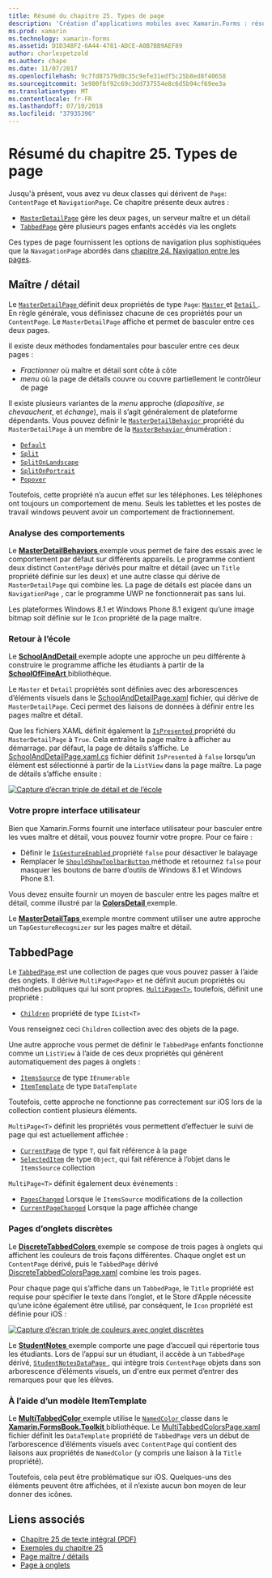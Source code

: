 ```yaml
---
title: Résumé du chapitre 25. Types de page
description: 'Création d’applications mobiles avec Xamarin.Forms : résumé du chapitre 25. Types de page'
ms.prod: xamarin
ms.technology: xamarin-forms
ms.assetid: D1D348F2-6A44-4781-ADCE-A0B7BB9AEF89
author: charlespetzold
ms.author: chape
ms.date: 11/07/2017
ms.openlocfilehash: 9c7fd87579d0c35c9efe31edf5c25b8ed8f40658
ms.sourcegitcommit: 3e980fbf92c69c3dd737554e8c6d5b94cf69ee3a
ms.translationtype: MT
ms.contentlocale: fr-FR
ms.lasthandoff: 07/10/2018
ms.locfileid: "37935396"
---
```

# <a name="summary-of-chapter-25-page-varieties"></a>Résumé du chapitre 25. Types de page

Jusqu'à présent, vous avez vu deux classes qui dérivent de `Page`: `ContentPage` et `NavigationPage`. Ce chapitre présente deux autres :

- [`MasterDetailPage`](https://developer.xamarin.com/api/type/Xamarin.Forms.MasterDetailPage/) gère les deux pages, un serveur maître et un détail
- [`TabbedPage`](https://developer.xamarin.com/api/type/Xamarin.Forms.TabbedPage/) gère plusieurs pages enfants accédés via les onglets

Ces types de page fournissent les options de navigation plus sophistiquées que la `NavagationPage` abordés dans [chapitre 24. Navigation entre les pages](~/xamarin-forms/creating-mobile-apps-xamarin-forms/summaries/chapter24.md).

## <a name="master-and-detail"></a>Maître / détail

Le [ `MasterDetailPage` ](https://developer.xamarin.com/api/type/Xamarin.Forms.MasterDetailPage/) définit deux propriétés de type `Page`: [ `Master` ](https://developer.xamarin.com/api/property/Xamarin.Forms.MasterDetailPage.Master/) et [ `Detail` ](https://developer.xamarin.com/api/property/Xamarin.Forms.MasterDetailPage.Detail/). En règle générale, vous définissez chacune de ces propriétés pour un `ContentPage`. Le `MasterDetailPage` affiche et permet de basculer entre ces deux pages.

Il existe deux méthodes fondamentales pour basculer entre ces deux pages :

- *Fractionner* où maître et détail sont côte à côte
- *menu* où la page de détails couvre ou couvre partiellement le contrôleur de page

Il existe plusieurs variantes de la *menu* approche (*diapositive*, *se chevauchent*, et *échange*), mais il s’agit généralement de plateforme dépendants. Vous pouvez définir le [ `MasterDetailBehavior` ](https://developer.xamarin.com/api/property/Xamarin.Forms.MasterDetailPage.MasterBehavior/) propriété du `MasterDetailPage` à un membre de la [ `MasterBehavior` ](xref:Xamarin.Forms.MasterBehavior) énumération :

- [`Default`](xref:Xamarin.Forms.MasterBehavior.Default)
- [`Split`](xref:Xamarin.Forms.MasterBehavior.Split)
- [`SplitOnLandscape`](xref:Xamarin.Forms.MasterBehavior.SplitOnLandscape)
- [`SplitOnPortrait`](xref:Xamarin.Forms.MasterBehavior.SplitOnPortrait)
- [`Popover`](xref:Xamarin.Forms.MasterBehavior.Popover)

Toutefois, cette propriété n’a aucun effet sur les téléphones. Les téléphones ont toujours un comportement de menu. Seuls les tablettes et les postes de travail windows peuvent avoir un comportement de fractionnement.

### <a name="exploring-the-behaviors"></a>Analyse des comportements

Le [ **MasterDetailBehaviors** ](https://github.com/xamarin/xamarin-forms-book-samples/tree/master/Chapter25/MasterDetailBehaviors) exemple vous permet de faire des essais avec le comportement par défaut sur différents appareils. Le programme contient deux distinct `ContentPage` dérivés pour maître et détail (avec un `Title` propriété définie sur les deux) et une autre classe qui dérive de `MasterDetailPage` qui combine les. La page de détails est placée dans un `NavigationPage` , car le programme UWP ne fonctionnerait pas sans lui.

Les plateformes Windows 8.1 et Windows Phone 8.1 exigent qu’une image bitmap soit définie sur le `Icon` propriété de la page maître.

### <a name="back-to-school"></a>Retour à l’école

Le [ **SchoolAndDetail** ](https://github.com/xamarin/xamarin-forms-book-samples/tree/master/Chapter25/SchoolAndDetail) exemple adopte une approche un peu différente à construire le programme affiche les étudiants à partir de la [ **SchoolOfFineArt** ](https://github.com/xamarin/xamarin-forms-book-samples/tree/master/Libraries/SchoolOfFineArt) bibliothèque.

Le `Master` et `Detail` propriétés sont définies avec des arborescences d’éléments visuels dans le [SchoolAndDetailPage.xaml](https://github.com/xamarin/xamarin-forms-book-samples/blob/master/Chapter25/SchoolAndDetail/SchoolAndDetail/SchoolAndDetail/SchoolAndDetailPage.xaml) fichier, qui dérive de `MasterDetailPage`. Ceci permet des liaisons de données à définir entre les pages maître et détail.

Que les fichiers XAML définit également la [ `IsPresented` ](https://developer.xamarin.com/api/property/Xamarin.Forms.MasterDetailPage.IsPresented/) propriété du `MasterDetailPage` à `True`. Cela entraîne la page maître à afficher au démarrage. par défaut, la page de détails s’affiche. Le [SchoolAndDetailPage.xaml.cs](https://github.com/xamarin/xamarin-forms-book-samples/blob/master/Chapter25/SchoolAndDetail/SchoolAndDetail/SchoolAndDetail/SchoolAndDetailPage.xaml.cs) fichier définit `IsPresented` à `false` lorsqu’un élément est sélectionné à partir de la `ListView` dans la page maître. La page de détails s’affiche ensuite :

[![Capture d’écran triple de détail et de l’école](images/ch25fg09-small.png "Page à partir d’un MasterDetailPage")](images/ch25fg09-large.png#lightbox "Page à partir d’un MasterDetailPage")

### <a name="your-own-user-interface"></a>Votre propre interface utilisateur

Bien que Xamarin.Forms fournit une interface utilisateur pour basculer entre les vues maître et détail, vous pouvez fournir votre propre. Pour ce faire :

- Définir le [ `IsGestureEnabled` ](https://developer.xamarin.com/api/property/Xamarin.Forms.MasterDetailPage.IsGestureEnabled/) propriété `false` pour désactiver le balayage
- Remplacer le [ `ShouldShowToolbarButton` ](https://developer.xamarin.com/api/member/Xamarin.Forms.MasterDetailPage.ShouldShowToolbarButton()/) méthode et retournez `false` pour masquer les boutons de barre d’outils de Windows 8.1 et Windows Phone 8.1.

Vous devez ensuite fournir un moyen de basculer entre les pages maître et détail, comme illustré par la [ **ColorsDetail** ](https://github.com/xamarin/xamarin-forms-book-samples/tree/master/Chapter25/ColorsDetails) exemple.

Le [ **MasterDetailTaps** ](https://github.com/xamarin/xamarin-forms-book-samples/tree/master/Chapter25/MasterDetailTaps) exemple montre comment utiliser une autre approche un `TapGestureRecognizer` sur les pages maître et détail.

## <a name="tabbedpage"></a>TabbedPage

Le [ `TabbedPage` ](https://developer.xamarin.com/api/type/Xamarin.Forms.TabbedPage/) est une collection de pages que vous pouvez passer à l’aide des onglets. Il dérive `MultiPage<Page>` et ne définit aucun propriétés ou méthodes publiques qui lui sont propres. [`MultiPage<T>`](https://developer.xamarin.com/api/type/Xamarin.Forms.MultiPage%3CT%3E/), toutefois, définit une propriété :

- [`Children`](https://developer.xamarin.com/api/property/Xamarin.Forms.MultiPage%3CT%3E.Children/) propriété de type `IList<T>`

Vous renseignez ceci `Children` collection avec des objets de la page.

Une autre approche vous permet de définir le `TabbedPage` enfants fonctionne comme un `ListView` à l’aide de ces deux propriétés qui génèrent automatiquement des pages à onglets :

- [`ItemsSource`](https://developer.xamarin.com/api/property/Xamarin.Forms.MultiPage%3CT%3E.ItemsSource/) de type `IEnumerable`
- [`ItemTemplate`](https://developer.xamarin.com/api/property/Xamarin.Forms.MultiPage%3CT%3E.ItemTemplate/) de type `DataTemplate`

Toutefois, cette approche ne fonctionne pas correctement sur iOS lors de la collection contient plusieurs éléments.

`MultiPage<T>` définit les propriétés vous permettent d’effectuer le suivi de page qui est actuellement affichée :

- [`CurrentPage`](https://developer.xamarin.com/api/property/Xamarin.Forms.MultiPage%3CT%3E.CurrentPage/) de type `T`, qui fait référence à la page
- [`SelectedItem`](https://developer.xamarin.com/api/property/Xamarin.Forms.MultiPage%3CT%3E.SelectedItem/) de type `Object`, qui fait référence à l’objet dans le `ItemsSource` collection

`MultiPage<T>` définit également deux événements :

- [`PagesChanged`](https://developer.xamarin.com/api/event/Xamarin.Forms.MultiPage%3CT%3E.PagesChanged/) Lorsque le `ItemsSource` modifications de la collection
- [`CurrentPageChanged`](https://developer.xamarin.com/api/event/Xamarin.Forms.MultiPage%3CT%3E.CurrentPageChanged/) Lorsque la page affichée change

### <a name="discrete-tab-pages"></a>Pages d’onglets discrètes

Le [ **DiscreteTabbedColors** ](https://github.com/xamarin/xamarin-forms-book-samples/tree/master/Chapter25/DiscreteTabbedColors) exemple se compose de trois pages à onglets qui affichent les couleurs de trois façons différentes. Chaque onglet est un `ContentPage` dérivé, puis le `TabbedPage` dérivé [DiscreteTabbedColorsPage.xaml](https://github.com/xamarin/xamarin-forms-book-samples/blob/master/Chapter25/DiscreteTabbedColors/DiscreteTabbedColors/DiscreteTabbedColors/DiscreteTabbedColorsPage.xaml) combine les trois pages.

Pour chaque page qui s’affiche dans un `TabbedPage`, le `Title` propriété est requise pour spécifier le texte dans l’onglet, et le Store d’Apple nécessite qu’une icône également être utilisé, par conséquent, le `Icon` propriété est définie pour iOS :

[![Capture d’écran triple de couleurs avec onglet discrètes](images/ch25fg13-small.png "TabbedPage")](images/ch25fg13-large.png#lightbox "TabbedPage")

Le [ **StudentNotes** ](https://github.com/xamarin/xamarin-forms-book-samples/tree/master/Chapter25/StudentNotes) exemple comporte une page d’accueil qui répertorie tous les étudiants. Lors de l’appui sur un étudiant, il accède à un `TabbedPage` dérivé, [ `StudentNotesDataPage` ](https://github.com/xamarin/xamarin-forms-book-samples/blob/master/Chapter25/StudentNotes/StudentNotes/StudentNotes/StudentNotesDataPage.xaml), qui intègre trois `ContentPage` objets dans son arborescence d’éléments visuels, un d'entre eux permet d’entrer des remarques pour que les élèves.

### <a name="using-an-itemtemplate"></a>À l’aide d’un modèle ItemTemplate

Le [ **MultiTabbedColor** ](https://github.com/xamarin/xamarin-forms-book-samples/tree/master/Chapter25/MultiTabbedColors) exemple utilise le [ `NamedColor` ](https://github.com/xamarin/xamarin-forms-book-samples/blob/master/Libraries/Xamarin.FormsBook.Toolkit/Xamarin.FormsBook.Toolkit/NamedColor.cs) classe dans le [ **Xamarin.FormsBook.Toolkit** ](https://github.com/xamarin/xamarin-forms-book-samples/tree/master/Libraries/Xamarin.FormsBook.Toolkit) bibliothèque. Le [MultiTabbedColorsPage.xaml](https://github.com/xamarin/xamarin-forms-book-samples/blob/master/Chapter25/MultiTabbedColors/MultiTabbedColors/MultiTabbedColors/MultiTabbedColorsPage.xaml) fichier définit les `DataTemplate` propriété de `TabbedPage` vers un début de l’arborescence d’éléments visuels avec `ContentPage` qui contient des liaisons aux propriétés de `NamedColor` (y compris une liaison à la `Title` propriété).

Toutefois, cela peut être problématique sur iOS. Quelques-uns des éléments peuvent être affichées, et il n’existe aucun bon moyen de leur donner des icônes.



## <a name="related-links"></a>Liens associés

- [Chapitre 25 de texte intégral (PDF)](https://download.xamarin.com/developer/xamarin-forms-book/XamarinFormsBook-Ch25-Apr2016.pdf)
- [Exemples du chapitre 25](https://github.com/xamarin/xamarin-forms-book-samples/tree/master/Chapter25)
- [Page maître / détails](~/xamarin-forms/app-fundamentals/navigation/master-detail-page.md)
- [Page à onglets](~/xamarin-forms/app-fundamentals/navigation/tabbed-page.md)
